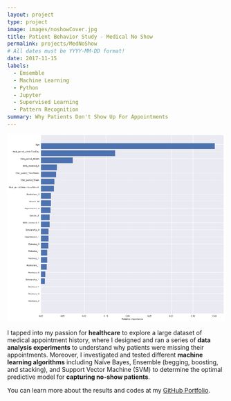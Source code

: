 ```yaml
---
layout: project
type: project
image: images/noshowCover.jpg
title: Patient Behavior Study - Medical No Show
permalink: projects/MedNoShow
# All dates must be YYYY-MM-DD format!
date: 2017-11-15
labels:
  - Emsemble
  - Machine Learning
  - Python
  - Jupyter
  - Supervised Learning
  - Pattern Recognition
summary: Why Patients Don't Show Up For Appointments
---
```

<img class="ui medium right floated rounded image" src="../images/featureimportance.PNG">

I tapped into my passion for __healthcare__ to explore a large dataset of medical appointment history, where I designed and ran a series of __data analysis experiments__ to understand why patients were missing their appointments. Moreover, I investigated and tested different __machine learning algorithms__ including Naïve Bayes, Ensemble (begging, boosting, and stacking), and Support Vector Machine (SVM) to determine the optimal predictive model for __capturing no-show patients__.  
 
You can learn more about the results and codes at my [GitHub Portfolio](https://github.com/JasonWu1211/Portfolio/tree/master/Ensemble%20Learning%20-%20Predicting%20Medical%20Medical%20No%20Show%20%7C%20Python).
